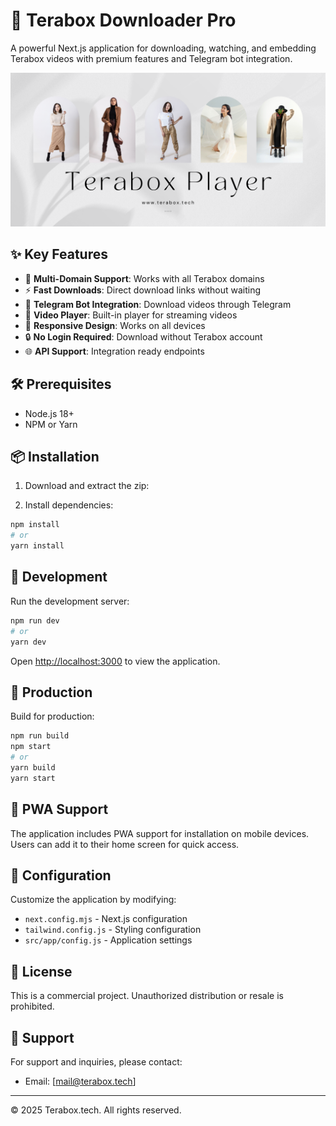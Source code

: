# 🚀 Terabox Downloader Pro

A powerful Next.js application for downloading, watching, and embedding Terabox videos with premium features and Telegram bot integration.

![Terabox Downloader Pro](/public/og.png)

## ✨ Key Features

- 🎯 **Multi-Domain Support**: Works with all Terabox domains
- ⚡ **Fast Downloads**: Direct download links without waiting
- 🤖 **Telegram Bot Integration**: Download videos through Telegram
- 🎥 **Video Player**: Built-in player for streaming videos
- 📱 **Responsive Design**: Works on all devices
- 🔒 **No Login Required**: Download without Terabox account
- 🌐 **API Support**: Integration ready endpoints

## 🛠️ Prerequisites

- Node.js 18+ 
- NPM or Yarn

## 📦 Installation

1. Download and extract the zip:

2. Install dependencies:
```bash
npm install
# or
yarn install
```

## 🚀 Development

Run the development server:

```bash
npm run dev
# or
yarn dev
```

Open [http://localhost:3000](http://localhost:3000) to view the application.

## 🌟 Production

Build for production:

```bash
npm run build
npm start
# or
yarn build
yarn start
```

## 📱 PWA Support

The application includes PWA support for installation on mobile devices. Users can add it to their home screen for quick access.



## 🔧 Configuration

Customize the application by modifying:

- `next.config.mjs` - Next.js configuration
- `tailwind.config.js` - Styling configuration
- `src/app/config.js` - Application settings

## 📄 License

This is a commercial project. Unauthorized distribution or resale is prohibited.

## 🤝 Support

For support and inquiries, please contact:
- Email: [mail@terabox.tech]

---

© 2025 Terabox.tech. All rights reserved.
